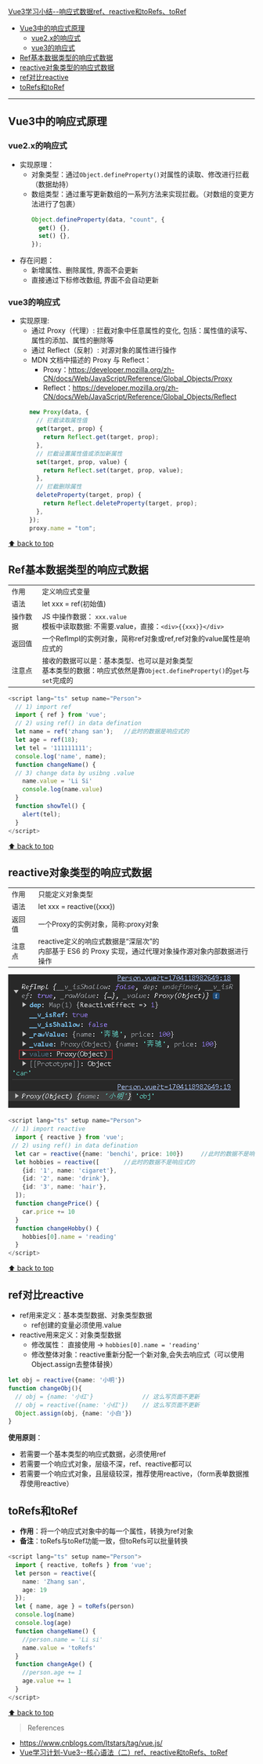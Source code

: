 [Vue3学习小结--响应式数据ref、reactive和toRefs、toRef](#top)

- [Vue3中的响应式原理](#Vue3中的响应式原理)
  - [vue2.x的响应式](#vue2.x的响应式)
  - [vue3的响应式](#vue3的响应式)
- [Ref基本数据类型的响应式数据](#ref基本数据类型的响应式数据)
- [reactive对象类型的响应式数据](#reactive对象类型的响应式数据)
- [ref对比reactive](#ref对比reactive)
- [toRefs和toRef](#torefs和toref)

-------------------------------------

## Vue3中的响应式原理

### vue2.x的响应式

- 实现原理：
  - 对象类型：通过`Object.defineProperty()`对属性的读取、修改进行拦截（数据劫持）
  - 数组类型：通过重写更新数组的一系列方法来实现拦截。（对数组的变更方法进行了包裹）
    ```js
    Object.defineProperty(data, "count", {
      get() {},
      set() {},
    });
    ```
- 存在问题：
  - 新增属性、删除属性, 界面不会更新
  - 直接通过下标修改数组, 界面不会自动更新

### vue3的响应式

- 实现原理:
  - 通过 Proxy（代理）: 拦截对象中任意属性的变化, 包括：属性值的读写、属性的添加、属性的删除等
  - 通过 Reflect（反射）: 对源对象的属性进行操作
  - MDN 文档中描述的 Proxy 与 Reflect：
    - Proxy：https://developer.mozilla.org/zh-CN/docs/Web/JavaScript/Reference/Global_Objects/Proxy
    - Reflect：https://developer.mozilla.org/zh-CN/docs/Web/JavaScript/Reference/Global_Objects/Reflect
```js
      new Proxy(data, {
        // 拦截读取属性值
        get(target, prop) {
          return Reflect.get(target, prop);
        },
        // 拦截设置属性值或添加新属性
        set(target, prop, value) {
          return Reflect.set(target, prop, value);
        },
        // 拦截删除属性
        deleteProperty(target, prop) {
          return Reflect.deleteProperty(target, prop);
        },
      });
      proxy.name = "tom";
```

[⬆ back to top](#top)

## Ref基本数据类型的响应式数据

|||
|---|---|
|作用|定义响应式变量|
|语法|let xxx = ref(初始值)|
|操作数据|JS 中操作数据： `xxx.value`<br>模板中读取数据: 不需要.value，直接：`<div>{{xxx}}</div>`|
|返回值|一个RefImpl的实例对象，简称ref对象或ref,ref对象的value属性是响应式的|
|注意点|接收的数据可以是：基本类型、也可以是对象类型<br>基本类型的数据：响应式依然是靠`Object.defineProperty()`的`get`与`set`完成的|

```ts
<script lang="ts" setup name="Person">
  // 1) import ref
  import { ref } from 'vue';
  // 2) using ref() in data defination
  let name = ref('zhang san');   //此时的数据是响应式的
  let age = ref(18);
  let tel = '111111111';
  console.log('name', name);
  function changeName() {
  // 3) change data by usibng .value
    name.value = 'Li Si'
    console.log(name.value)
  }
  function showTel() {
    alert(tel);
  }
</script> 
```

[⬆ back to top](#top)

## reactive对象类型的响应式数据

|||
|---|---|
|作用|只能定义对象类型|
|语法|let xxx = reactive({xxx})|
|返回值| 一个Proxy的实例对象，简称:proxy对象|
|注意点|reactive定义的响应式数据是“深层次”的<br>内部基于 ES6 的 Proxy 实现，通过代理对象操作源对象内部数据进行操作|

![返回值](./images/返回值.png)

```ts
<script lang="ts" setup name="Person">
 // 1) import reactive
  import { reactive } from 'vue';
 // 2) using ref() in data defination
  let car = reactive({name: 'benchi', price: 100})     //此时的数据不是响应式的
  let hobbies = reactive([       //此时的数据不是响应式的
    {id: '1', name: 'cigaret'},
    {id: '2', name: 'drink'},
    {id: '3', name: 'hair'},
  ]);  
  function changePrice() {
    car.price += 10
  }
  function changeHobby() {
    hobbies[0].name = 'reading'
  }
</script> 
```

[⬆ back to top](#top)

## ref对比reactive

- ref用来定义：基本类型数据、对象类型数据
  - ref创建的变量必须使用.value
- reactive用来定义：对象类型数据
  - 修改属性： 直接使用  ->  `hobbies[0].name = 'reading'`
  - 修改整体对象：reactive重新分配一个新对象,会失去响应式（可以使用Object.assign去整体替换）

```ts
let obj = reactive({name: '小明'})
function changeObj(){
  // obj = {name: '小红'}              // 这么写页面不更新
  // obj = reactive({name: '小红'})    // 这么写页面不更新
  Object.assign(obj, {name: '小白'})
}
```

**使用原则**：

- 若需要一个基本类型的响应式数据，必须使用ref
- 若需要一个响应式对象，层级不深，ref、reactive都可以
- 若需要一个响应式对象，且层级较深，推荐使用reactive，（form表单数据推荐使用reactive）


## toRefs和toRef

- **作用**：将一个响应式对象中的每一个属性，转换为ref对象
- **备注**：toRefs与toRef功能一致，但toRefs可以批量转换

```ts
<script lang="ts" setup name="Person">
  import { reactive, toRefs } from 'vue';
  let person = reactive({
    name: 'Zhang san',
    age: 19
  });
  let { name, age } = toRefs(person)
  console.log(name)
  console.log(age)
  function changeName() {
    //person.name = 'Li si'
    name.value = 'toRefs'
  }
  function changeAge() {
    //person.age += 1
    age.value += 1
  }
</script> 
```

[⬆ back to top](#top)

> References
-  https://www.cnblogs.com/Itstars/tag/vue.js/
-  [Vue学习计划-Vue3--核心语法（二）ref、reactive和toRefs、toRef](https://www.cnblogs.com/Itstars/p/17966834)
